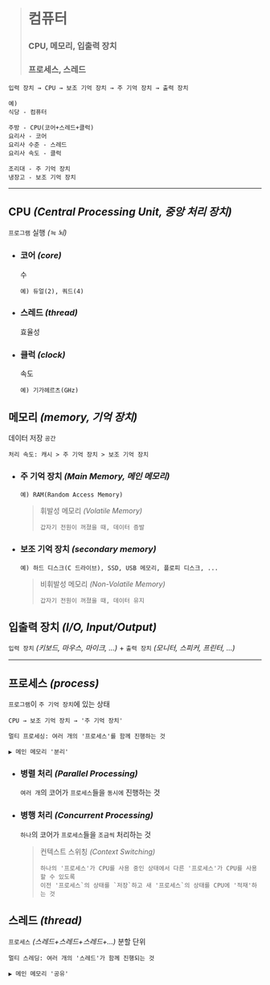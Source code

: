 

># 컴퓨터
>### CPU, 메모리, 입출력 장치
>### 프로세스, 스레드
```angular2html
입력 장치 → CPU → 보조 기억 장치 → 주 기억 장치 → 출력 장치

예)
식당 - 컴퓨터

주방 - CPU(코어+스레드+클럭)
요리사 - 코어
요리사 수준 - 스레드
요리사 속도 - 클럭

조리대 - 주 기억 장치
냉장고 - 보조 기억 장치
```

---
## CPU *(Central Processing Unit, 중앙 처리 장치)*
`프로그램` 실행 *(≒ 뇌)*

+ ### 코어 *(core)*
  수
  ```
  예) 듀얼(2), 쿼드(4)
  ```

+ ### 스레드 *(thread)*
  효율성

+ ### 클럭 *(clock)*
  속도
  ```
  예) 기가헤르츠(GHz)
  ```

## 메모리 *(memory, 기억 장치)*
데이터 저장 `공간`
```
처리 속도: 캐시 > 주 기억 장치 > 보조 기억 장치
```

+ ### 주 기억 장치 *(Main Memory, 메인 메모리)*
  ```
  예) RAM(Random Access Memory)
  ```

  >휘발성 메모리 *(Volatile Memory)*
  >```
  >갑자기 전원이 꺼졌을 때, 데이터 증발
  >```
  
+ ### 보조 기억 장치 *(secondary memory)*
  ```
  예) 하드 디스크(C 드라이브), SSD, USB 메모리, 플로피 디스크, ...
  ```
  
  >비휘발성 메모리 *(Non-Volatile Memory)*
  >```
  >갑자기 전원이 꺼졌을 때, 데이터 유지
  >```
  
## 입출력 장치 *(I/O, Input/Output)*
`입력 장치` *(키보드, 마우스, 마이크, ...)* + `출력 장치` *(모니터, 스피커, 프린터, ...)*

---

## 프로세스 *(process)*
`프로그램`이 `주 기억 장치`에 있는 상태
```angular2html
CPU → 보조 기억 장치 → '주 기억 장치'

멀티 프로세싱: 여러 개의 '프로세스'를 함께 진행하는 것

▶ 메인 메모리 '분리'
```

+ ### 병렬 처리 *(Parallel Processing)*
  `여러 개`의 코어가 `프로세스`들을 `동시에` 진행하는 것

+ ### 병행 처리 *(Concurrent Processing)*
  `하나`의 코어가 `프로세스`들을 `조금씩` 처리하는 것

  >컨텍스트 스위칭 *(Context Switching)*
  >```
  >하나의 '프로세스'가 CPU를 사용 중인 상태에서 다른 '프로세스'가 CPU를 사용할 수 있도록
  >이전 '프로세스`의 상태를 `저장`하고 새 '프로세스`의 상태를 CPU에 '적재'하는 것
  >```

## 스레드 *(thread)*
`프로세스` *(스레드+스레드+스레드+...)* 분할 단위
```angular2html
멀티 스레딩: 여러 개의 '스레드'가 함께 진행되는 것

▶ 메인 메모리 '공유'
```

